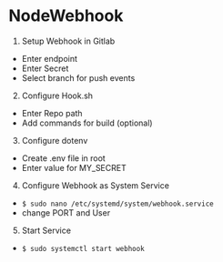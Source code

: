 # NodeWebhook

 

1. Setup Webhook in Gitlab 
*  Enter endpoint
*  Enter Secret 
*  Select branch for push events


2. Configure Hook.sh
*  Enter Repo path 
*  Add commands for build (optional)


3. Configure dotenv
*  Create .env file in root 
*  Enter value for MY_SECRET


4. Configure Webhook as System Service
* `$ sudo nano /etc/systemd/system/webhook.service`
* change PORT and User


5. Start Service 
*  `$ sudo systemctl start webhook`